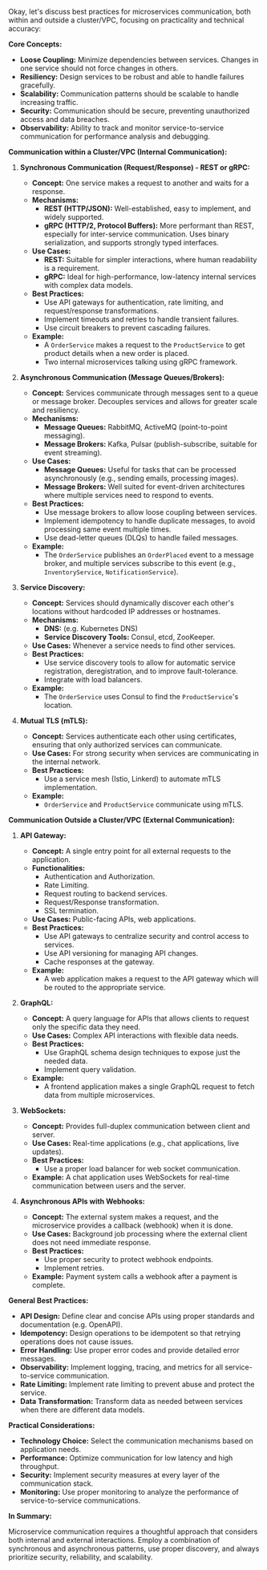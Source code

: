 Okay, let's discuss best practices for microservices communication, both within and outside a cluster/VPC, focusing on practicality and technical accuracy:

**Core Concepts:**

*   **Loose Coupling:** Minimize dependencies between services. Changes in one service should not force changes in others.
*   **Resiliency:** Design services to be robust and able to handle failures gracefully.
*   **Scalability:** Communication patterns should be scalable to handle increasing traffic.
*   **Security:** Communication should be secure, preventing unauthorized access and data breaches.
*   **Observability:** Ability to track and monitor service-to-service communication for performance analysis and debugging.

**Communication within a Cluster/VPC (Internal Communication):**

1.  **Synchronous Communication (Request/Response) - REST or gRPC:**
    *   **Concept:** One service makes a request to another and waits for a response.
    *   **Mechanisms:**
        *   **REST (HTTP/JSON):** Well-established, easy to implement, and widely supported.
        *   **gRPC (HTTP/2, Protocol Buffers):** More performant than REST, especially for inter-service communication. Uses binary serialization, and supports strongly typed interfaces.
    *   **Use Cases:**
        *   **REST:** Suitable for simpler interactions, where human readability is a requirement.
        *   **gRPC:** Ideal for high-performance, low-latency internal services with complex data models.
    *   **Best Practices:**
        *   Use API gateways for authentication, rate limiting, and request/response transformations.
        *   Implement timeouts and retries to handle transient failures.
        *   Use circuit breakers to prevent cascading failures.
    *   **Example:**
        *   A `OrderService` makes a request to the `ProductService` to get product details when a new order is placed.
        *   Two internal microservices talking using gRPC framework.

2.  **Asynchronous Communication (Message Queues/Brokers):**

    *   **Concept:** Services communicate through messages sent to a queue or message broker. Decouples services and allows for greater scale and resiliency.
    *   **Mechanisms:**
        *   **Message Queues:** RabbitMQ, ActiveMQ (point-to-point messaging).
        *   **Message Brokers:** Kafka, Pulsar (publish-subscribe, suitable for event streaming).
    *   **Use Cases:**
        *   **Message Queues:** Useful for tasks that can be processed asynchronously (e.g., sending emails, processing images).
        *   **Message Brokers:** Well suited for event-driven architectures where multiple services need to respond to events.
    *   **Best Practices:**
        *   Use message brokers to allow loose coupling between services.
        *   Implement idempotency to handle duplicate messages, to avoid processing same event multiple times.
        *   Use dead-letter queues (DLQs) to handle failed messages.
    *   **Example:**
        *   The `OrderService` publishes an `OrderPlaced` event to a message broker, and multiple services subscribe to this event (e.g., `InventoryService`, `NotificationService`).

3.  **Service Discovery:**

    *   **Concept:** Services should dynamically discover each other's locations without hardcoded IP addresses or hostnames.
    *   **Mechanisms:**
        *   **DNS:** (e.g. Kubernetes DNS)
        *   **Service Discovery Tools:** Consul, etcd, ZooKeeper.
    *   **Use Cases:**  Whenever a service needs to find other services.
    *   **Best Practices:**
        *   Use service discovery tools to allow for automatic service registration, deregistration, and to improve fault-tolerance.
        *   Integrate with load balancers.
    *   **Example:**
        *   The `OrderService` uses Consul to find the `ProductService`'s location.

4.  **Mutual TLS (mTLS):**

    *   **Concept:** Services authenticate each other using certificates, ensuring that only authorized services can communicate.
    *   **Use Cases:** For strong security when services are communicating in the internal network.
    *   **Best Practices:**
        *   Use a service mesh (Istio, Linkerd) to automate mTLS implementation.
    *   **Example:**
        *   `OrderService` and `ProductService` communicate using mTLS.

**Communication Outside a Cluster/VPC (External Communication):**

1.  **API Gateway:**

    *   **Concept:** A single entry point for all external requests to the application.
    *   **Functionalities:**
        *   Authentication and Authorization.
        *   Rate Limiting.
        *   Request routing to backend services.
        *   Request/Response transformation.
        *   SSL termination.
    *   **Use Cases:** Public-facing APIs, web applications.
    *   **Best Practices:**
        *   Use API gateways to centralize security and control access to services.
        *   Use API versioning for managing API changes.
        *   Cache responses at the gateway.
    *   **Example:**
        *   A web application makes a request to the API gateway which will be routed to the appropriate service.

2.  **GraphQL:**

    *   **Concept:** A query language for APIs that allows clients to request only the specific data they need.
    *   **Use Cases:** Complex API interactions with flexible data needs.
    *   **Best Practices:**
        *   Use GraphQL schema design techniques to expose just the needed data.
        *   Implement query validation.
    *   **Example:**
        *   A frontend application makes a single GraphQL request to fetch data from multiple microservices.

3.  **WebSockets:**

    *   **Concept:** Provides full-duplex communication between client and server.
    *   **Use Cases:** Real-time applications (e.g., chat applications, live updates).
    *   **Best Practices:**
        *   Use a proper load balancer for web socket communication.
    *   **Example:** A chat application uses WebSockets for real-time communication between users and the server.

4.  **Asynchronous APIs with Webhooks:**

    *   **Concept:** The external system makes a request, and the microservice provides a callback (webhook) when it is done.
    *   **Use Cases:** Background job processing where the external client does not need immediate response.
    *   **Best Practices:**
        *   Use proper security to protect webhook endpoints.
        *   Implement retries.
    *   **Example:** Payment system calls a webhook after a payment is complete.

**General Best Practices:**

*   **API Design:** Define clear and concise APIs using proper standards and documentation (e.g. OpenAPI).
*   **Idempotency:** Design operations to be idempotent so that retrying operations does not cause issues.
*   **Error Handling:** Use proper error codes and provide detailed error messages.
*   **Observability:** Implement logging, tracing, and metrics for all service-to-service communication.
*   **Rate Limiting:** Implement rate limiting to prevent abuse and protect the service.
*   **Data Transformation:** Transform data as needed between services when there are different data models.

**Practical Considerations:**

*   **Technology Choice:** Select the communication mechanisms based on application needs.
*   **Performance:** Optimize communication for low latency and high throughput.
*   **Security:** Implement security measures at every layer of the communication stack.
*   **Monitoring:** Use proper monitoring to analyze the performance of service-to-service communications.

**In Summary:**

Microservice communication requires a thoughtful approach that considers both internal and external interactions. Employ a combination of synchronous and asynchronous patterns, use proper discovery, and always prioritize security, reliability, and scalability.
